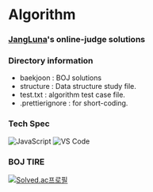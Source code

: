 # Algorithm
### [JangLuna](https://github.com/JangLuna)'s online-judge solutions

### Directory information
- baekjoon : BOJ solutions
- structure : Data structure study file.
- test.txt : algorithm test case file.
- .prettierignore : for short-coding.

### Tech Spec
![JavaScript](https://img.shields.io/badge/JavaScript-f7df12.svg?&style=for-the-badge&logo=JavaScript&logoColor=black)
![VS Code](https://img.shields.io/badge/Visual%20Studio%20Code-007ACC.svg?&style=for-the-badge&logo=VisualStudioCode&logoColor=white)

### BOJ TIRE
[![Solved.ac프로필](http://mazassumnida.wtf/api/v2/generate_badge?boj=jangluna)](https://solved.ac/jangluna)
